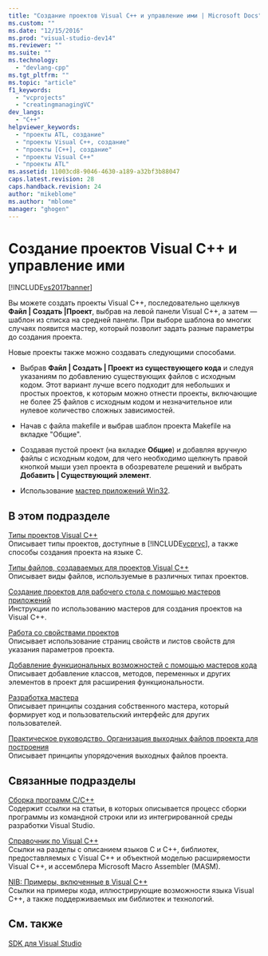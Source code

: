 ```yaml
---
title: "Создание проектов Visual C++ и управление ими | Microsoft Docs"
ms.custom: ""
ms.date: "12/15/2016"
ms.prod: "visual-studio-dev14"
ms.reviewer: ""
ms.suite: ""
ms.technology: 
  - "devlang-cpp"
ms.tgt_pltfrm: ""
ms.topic: "article"
f1_keywords: 
  - "vcprojects"
  - "creatingmanagingVC"
dev_langs: 
  - "C++"
helpviewer_keywords: 
  - "проекты ATL, создание"
  - "проекты Visual C++, создание"
  - "проекты [C++], создание"
  - "проекты Visual C++"
  - "проекты ATL"
ms.assetid: 11003cd8-9046-4630-a189-a32bf3b88047
caps.latest.revision: 28
caps.handback.revision: 24
author: "mikeblome"
ms.author: "mblome"
manager: "ghogen"
---
```

# Создание проектов Visual C++ и управление ими
[!INCLUDE[vs2017banner](../assembler/inline/includes/vs2017banner.md)]

Вы можете создать проекты Visual C\+\+, последовательно щелкнув **Файл &#124; Создать &#124;Проект**, выбрав на левой панели Visual C\+\+, а затем — шаблон из списка на средней панели. При выборе шаблона во многих случаях появится мастер, который позволит задать разные параметры до создания проекта.  
  
 Новые проекты также можно создавать следующими способами.  
  
-   Выбрав **Файл &#124; Создать &#124; Проект из существующего кода** и следуя указаниям по добавлению существующих файлов с исходным кодом. Этот вариант лучше всего подходит для небольших и простых проектов, к которым можно отнести проекты, включающие не более 25 файлов с исходным кодом и незначительное или нулевое количество сложных зависимостей.  
  
-   Начав с файла makefile и выбрав шаблон проекта Makefile на вкладке "Общие".  
  
-   Создавая пустой проект \(на вкладке **Общие**\) и добавляя вручную файлы с исходным кодом, для чего необходимо щелкнуть правой кнопкой мыши узел проекта в обозревателе решений и выбрать **Добавить &#124; Существующий элемент**.  
  
-   Использование [мастер приложений Win32](../windows/win32-application-wizard.md).  
  
## В этом подразделе  
 [Типы проектов Visual C\+\+](../ide/visual-cpp-project-types.md)  
 Описывает типы проектов, доступные в [!INCLUDE[vcprvc](../build/includes/vcprvc_md.md)], а также способы создания проекта на языке C.  
  
 [Типы файлов, создаваемых для проектов Visual C\+\+](../ide/file-types-created-for-visual-cpp-projects.md)  
 Описывает виды файлов, используемые в различных типах проектов.  
  
 [Создание проектов для рабочего стола с помощью мастеров приложений](../ide/creating-desktop-projects-by-using-application-wizards.md)  
 Инструкции по использованию мастеров для создания проектов на Visual C\+\+.  
  
 [Работа со свойствами проектов](../ide/working-with-project-properties.md)  
 Описывает использование страниц свойств и листов свойств для указания параметров проекта.  
  
 [Добавление функциональных возможностей с помощью мастеров кода](../ide/adding-functionality-with-code-wizards-cpp.md)  
 Описывает добавление классов, методов, переменных и других элементов в проект для расширения функциональности.  
  
 [Разработка мастера](../ide/designing-a-wizard.md)  
 Описывает принципы создания собственного мастера, который формирует код и пользовательский интерфейс для других пользователей.  
  
 [Практическое руководство. Организация выходных файлов проекта для построения](../ide/how-to-organize-project-output-files-for-builds.md)  
 Описывает принципы упорядочения выходных файлов проекта.  
  
## Связанные подразделы  
 [Сборка программ C\/C\+\+](../build/building-c-cpp-programs.md)  
 Содержит ссылки на статьи, в которых описывается процесс сборки программы из командной строки или из интегрированной среды разработки Visual Studio.  
  
 [Справочник по Visual C\+\+](http://msdn.microsoft.com/ru-ru/1ba03b5c-8229-4f63-b08c-6c12141d6ab1)  
 Ссылки на разделы с описанием языков C и C\+\+, библиотек, предоставляемых с Visual C\+\+ и объектной моделью расширяемости Visual C\+\+, и ассемблера Microsoft Macro Assembler \(MASM\).  
  
 [NIB: Примеры, включенные в Visual C\+\+](http://msdn.microsoft.com/ru-ru/c9ec56b3-2bbd-49b4-8a4c-9ed4b78b7a84)  
 Ссылки на примеры кода, иллюстрирующие возможности языка Visual C\+\+, а также поддерживаемых им библиотек и технологий.  
  
## См. также  
 [SDK для Visual Studio](http://msdn.microsoft.com/vstudio/extend)
